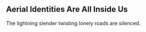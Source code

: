 Aerial Identities Are All Inside Us
-----------------------------------
The lightning slender twisting lonely roads are silenced.  
